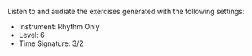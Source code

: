 Listen to and audiate the exercises generated with the following settings:

- Instrument: Rhythm Only
- Level: 6
- Time Signature: 3/2